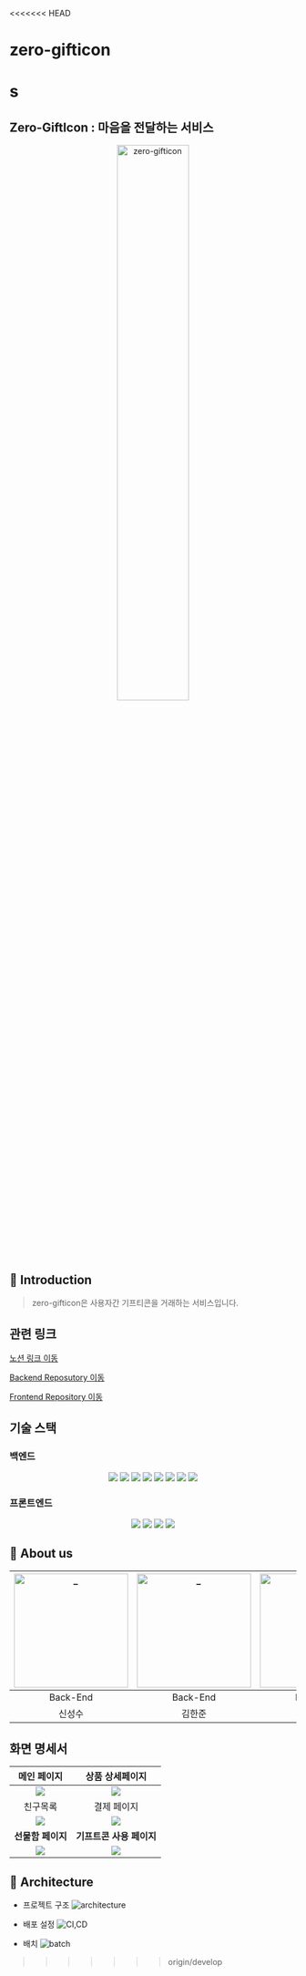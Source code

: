 <<<<<<< HEAD
# zero-gifticon
s
=======
## Zero-GiftIcon : 마음을 전달하는 서비스

<div align="center">
    <img width="50%" alt="zero-gifticon" src="https://user-images.githubusercontent.com/24979159/195960889-8652b2d6-7759-4568-858e-66fe381f579f.png">
</div>

## :rocket: Introduction

> zero-gifticon은 사용자간 기프티콘을 거래하는 서비스입니다.

## 관련 링크

[노션 링크 이동](https://www.notion.so/Zero-GIFT-59e3b5b3547a4652a48ae6ed59a26e5c)

[Backend Reposutory 이동](https://github.com/NohYeongHun/zero-gifticon)

[Frontend Repository 이동](https://github.com/ooodddu/zeroGifticon)

## 기술 스택

### 백엔드

<div align="center">
    <img src="https://img.shields.io/badge/spring%20boot-2.7.3-green?logo=Spring Boot"/>
    <img src="https://img.shields.io/badge/nginx-1.20.1-green?logo=nginx"/>
    <img src="https://img.shields.io/badge/docker-20.10.17-blue?logo=docker">
    <img src="https://img.shields.io/badge/redis-7.0.5-red?logo=redis">
    <img src="https://img.shields.io/badge/jenkins-2.361.1-lightgrey?logo=jenkins">
    <img src="https://img.shields.io/badge/mariaDB-10.6.8-lightgrey?logo=mariadb">
    <img src="https://img.shields.io/badge/EC2-gray?logo=Amazon EC2">
    <img src="https://img.shields.io/badge/S3-gray?logo=Amazon S3">
</div>


### 프론트엔드

<div align="center">
    <img src="https://img.shields.io/badge/react-18.2.0-blue?logo=react">
    <img src="https://img.shields.io/badge/node.js-16.13.2-green?logo=node.js">
    <img src="https://img.shields.io/badge/axios-0.27.2-brightgreen?logo=Axios">
    <img src="https://img.shields.io/badge/eslint-8.5-blueviolet?logo=eslint">
</div>


## :runner: About us
|                     <img src="https://ca.slack-edge.com/T040EESNZ7U-U0408TCBQQN-gcd12742a916-512" width=200px alt="_"/>                      |                    <img src="https://ca.slack-edge.com/T040EESNZ7U-U040L6DEHHQ-7c5a9ff82a29-512" width=200px alt="_"/>                    |                      <img src="https://ca.slack-edge.com/T040EESNZ7U-U0400GXPLBH-g7d88071397c-512" width=200px alt="_"/>                      |                     <img src="https://ca.slack-edge.com/T040EESNZ7U-U0400GXPLBH-g7d88071397c-512" width=200px alt="_">                      |                    <img src="https://ca.slack-edge.com/T040EESNZ7U-U0400GXPLBH-g7d88071397c-512" width=200px alt="_">                     |                     <img src="https://ca.slack-edge.com/T040EESNZ7U-U0400GXPLBH-g7d88071397c-512" width=200px alt="_">                      |
| :---------------------------------------------------------------------------------------------------------------------------: | :-------------------------------------------------------------------------------------------------------------------------------: | :-----------------------------------------------------------------------------------------------------------------------------------: | :---------------------------------------------------------------------------------------------------------------------------------: | :-------------------------------------------------------------------------------------------------------------------------------: | :---------------------------------------------------------------------------------------------------------------------------------: |
|                                                           Back-End                                                            |                                                             Back-End                                                              |                                                               Back-End                                                                |                                                              Back-End                                                               |                                                             Front-End                                                             |                                                              Front-End                                                              |
| 신성수 | 김한준 | 노영훈 | 양성준 | 우인우 | 최우주 |


## 화면 명세서


|                                                      메인 페이지                                                       |                                                    상품 상세페이지                                                     | 
|:-----------------------------------------------------------------------------------------------------------------:|:---------------------------------------------------------------------------------------------------------------:|
|  <img src=https://user-images.githubusercontent.com/24979159/195961819-efd0a7d2-e397-48b7-a058-cd512743494e.png>  | <img src=https://user-images.githubusercontent.com/24979159/195962118-2f46625c-2934-45d4-8e1a-60321fc92169.png> |
|                                                       친구목록                                                        |                                                     결제 페이지                                                      |
| <img src="https://user-images.githubusercontent.com/24979159/195962206-4bf4c957-ecd0-4489-a1fe-e047127fdfe1.png"> | <img src=https://user-images.githubusercontent.com/24979159/195962303-6d6f87dc-d185-4eb3-b85d-a1a396ac33f0.png> |
|                                                  <b>선물함 페이지</b>                                                   |                                               <b> 기프트콘 사용 페이지</b>                                               |
|  <img src=https://user-images.githubusercontent.com/24979159/195962326-dd1fd011-b6f1-47d2-919c-f6982e038a39.png>  | <img src=https://user-images.githubusercontent.com/24979159/195962346-bfe5949c-261f-4cd4-b0c6-501c192777bd.png> |


## :office: Architecture

- 프로젝트 구조
![architecture](https://user-images.githubusercontent.com/68585648/193784688-0b83f577-ed8c-4b70-b493-bfd1b002526d.png)

- 배포 설정
![CI,CD](https://user-images.githubusercontent.com/68585648/193784912-04bfb821-3e91-44d3-92da-4ecf2fe10e88.png)

- 배치
![batch](https://user-images.githubusercontent.com/68585648/193785050-263b706b-de9e-4db0-b650-c3ae33149d12.png)
>>>>>>> origin/develop
